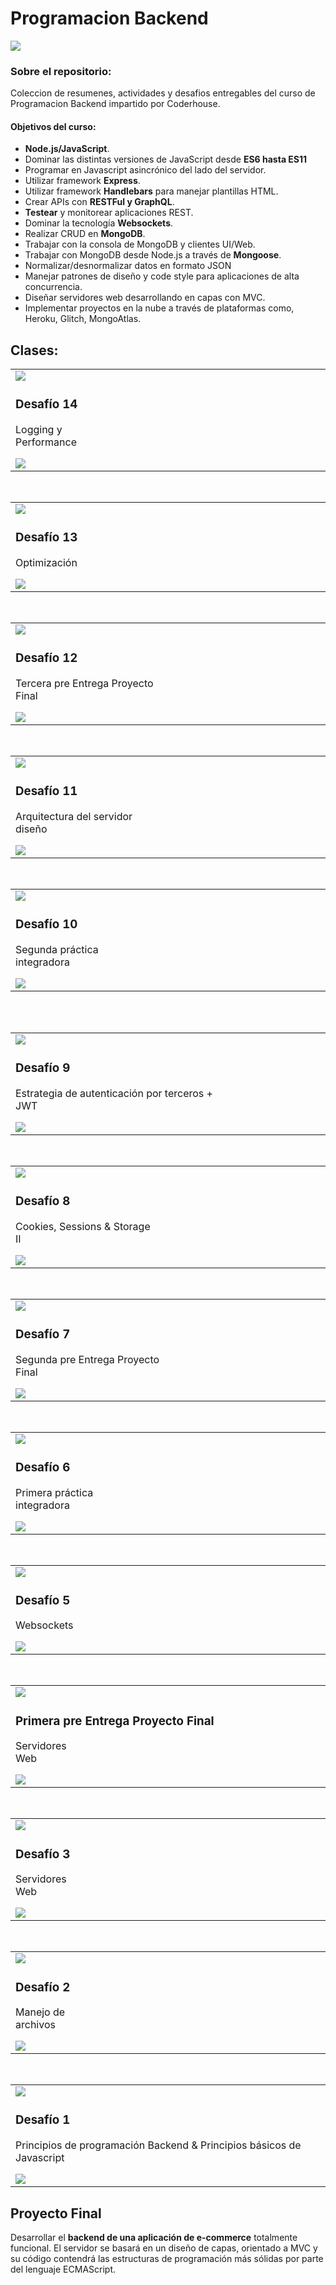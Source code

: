 # Programacion Backend
![](https://gurzu.com/img/gurzu/mern-stack-01.png)

### **Sobre el repositorio:**
Coleccion de resumenes, actividades y desafios entregables del curso de Programacion Backend impartido por Coderhouse.

#### **Objetivos del curso:**
-  **Node.js/JavaScript**.
- Dominar las distintas versiones de JavaScript desde **ES6 hasta ES11**
- Programar en Javascript asincrónico del lado del servidor.
-  Utilizar framework **Express**.
-  Utilizar framework **Handlebars** para manejar plantillas HTML.
- Crear APIs con **RESTFul y GraphQL**.
- **Testear** y monitorear aplicaciones REST.
- Dominar la tecnología **Websockets**.
- Realizar CRUD en **MongoDB**.
- Trabajar con la consola de MongoDB y clientes UI/Web.
- Trabajar con MongoDB desde Node.js a través de **Mongoose**.
- Normalizar/desnormalizar datos en formato JSON
- Manejar patrones de diseño y code style para aplicaciones de alta concurrencia.
- Diseñar servidores web desarrollando en capas con MVC.
- Implementar proyectos en la nube a través de plataformas como, Heroku, Glitch, MongoAtlas.

## Clases:

<table >
    <tr>
        <td>
            <img src="https://i.imgur.com/y1mNpKo.png">
            <h3>Desafío 14</h3>
            <p>Logging y Performance&nbsp;&nbsp;&nbsp;&nbsp;&nbsp;&nbsp;&nbsp;&nbsp;&nbsp;&nbsp;&nbsp;&nbsp;&nbsp;&nbsp;&nbsp;&nbsp;&nbsp;&nbsp;&nbsp;&nbsp;&nbsp;&nbsp;&nbsp;&nbsp;&nbsp;&nbsp;&nbsp;&nbsp;&nbsp;&nbsp;&nbsp;&nbsp;&nbsp;&nbsp;&nbsp;&nbsp;&nbsp;&nbsp;&nbsp;&nbsp;&nbsp;&nbsp;&nbsp;&nbsp;&nbsp;&nbsp;&nbsp;&nbsp;&nbsp;&nbsp;&nbsp;&nbsp;&nbsp;&nbsp;&nbsp;&nbsp;&nbsp;&nbsp;&nbsp;&nbsp;&nbsp;&nbsp;&nbsp;&nbsp;&nbsp;&nbsp;&nbsp;&nbsp;&nbsp;&nbsp;&nbsp;&nbsp;&nbsp;&nbsp;&nbsp;&nbsp;</p>
            <a href="MODULO 3/Desafío 014 - Logging y Performance"><img src="https://i.imgur.com/F7a1Lmg.png"></a>
        </td>
    </tr>
</table>
<br>
<table >
    <tr>
        <td>
            <img src="https://i.imgur.com/EhLSo5k.png">
            <h3>Desafío 13</h3>
            <p>Optimización&nbsp;&nbsp;&nbsp;&nbsp;&nbsp;&nbsp;&nbsp;&nbsp;&nbsp;&nbsp;&nbsp;&nbsp;&nbsp;&nbsp;&nbsp;&nbsp;&nbsp;&nbsp;&nbsp;&nbsp;&nbsp;&nbsp;&nbsp;&nbsp;&nbsp;&nbsp;&nbsp;&nbsp;&nbsp;&nbsp;&nbsp;&nbsp;&nbsp;&nbsp;&nbsp;&nbsp;&nbsp;&nbsp;&nbsp;&nbsp;&nbsp;&nbsp;&nbsp;&nbsp;&nbsp;&nbsp;&nbsp;&nbsp;&nbsp;&nbsp;&nbsp;&nbsp;&nbsp;&nbsp;&nbsp;&nbsp;&nbsp;&nbsp;&nbsp;&nbsp;&nbsp;&nbsp;&nbsp;&nbsp;&nbsp;&nbsp;&nbsp;&nbsp;&nbsp;&nbsp;&nbsp;&nbsp;&nbsp;&nbsp;&nbsp;&nbsp;&nbsp;&nbsp;&nbsp;&nbsp;&nbsp;&nbsp;&nbsp;&nbsp;&nbsp;&nbsp;&nbsp;&nbsp;&nbsp;&nbsp;&nbsp;&nbsp;</p>
            <a href="MODULO 3/Desafío 013 - Optimización"><img src="https://i.imgur.com/F7a1Lmg.png"></a>
        </td>
    </tr>
</table>
<br>
<table >
    <tr>
        <td>
            <img src="https://i.imgur.com/4vdcvDr.png">
            <h3>Desafío 12</h3>
            <p>Tercera pre Entrega Proyecto Final&nbsp;&nbsp;&nbsp;&nbsp;&nbsp;&nbsp;&nbsp;&nbsp;&nbsp;&nbsp;&nbsp;&nbsp;&nbsp;&nbsp;&nbsp;&nbsp;&nbsp;&nbsp;&nbsp;&nbsp;&nbsp;&nbsp;&nbsp;&nbsp;&nbsp;&nbsp;&nbsp;&nbsp;&nbsp;&nbsp;&nbsp;&nbsp;&nbsp;&nbsp;&nbsp;&nbsp;&nbsp;&nbsp;&nbsp;&nbsp;&nbsp;&nbsp;&nbsp;&nbsp;&nbsp;&nbsp;&nbsp;&nbsp;&nbsp;&nbsp;&nbsp;&nbsp;&nbsp;&nbsp;&nbsp;&nbsp;&nbsp;&nbsp;&nbsp;</p>
            <a href="MODULO 2/Desafío 012 - Tercera pre entrega de tu Proyecto Final"><img src="https://i.imgur.com/F7a1Lmg.png"></a>
        </td>
    </tr>
</table>
<br>
<table >
    <tr>
        <td>
            <img src="https://i.imgur.com/Xd2uSQD.jpg">
            <h3>Desafío 11</h3>
            <p>Arquitectura del servidor diseño&nbsp;&nbsp;&nbsp;&nbsp;&nbsp;&nbsp;&nbsp;&nbsp;&nbsp;&nbsp;&nbsp;&nbsp;&nbsp;&nbsp;&nbsp;&nbsp;&nbsp;&nbsp;&nbsp;&nbsp;&nbsp;&nbsp;&nbsp;&nbsp;&nbsp;&nbsp;&nbsp;&nbsp;&nbsp;&nbsp;&nbsp;&nbsp;&nbsp;&nbsp;&nbsp;&nbsp;&nbsp;&nbsp;&nbsp;&nbsp;&nbsp;&nbsp;&nbsp;&nbsp;&nbsp;&nbsp;&nbsp;&nbsp;&nbsp;&nbsp;&nbsp;&nbsp;&nbsp;&nbsp;&nbsp;&nbsp;&nbsp;&nbsp;&nbsp;&nbsp;&nbsp;&nbsp;</p>
            <a href="MODULO 2/Desafío 011 - Arquitectura del servidor diseño"><img src="https://i.imgur.com/F7a1Lmg.png"></a>
        </td>
    </tr>
</table>
<br>
<table >
    <tr>
        <td>
            <img src="https://i.imgur.com/OQTf47m.png">
            <h3>Desafío 10</h3>
            <p>Segunda práctica integradora&nbsp;&nbsp;&nbsp;&nbsp;&nbsp;&nbsp;&nbsp;&nbsp;&nbsp;&nbsp;&nbsp;&nbsp;&nbsp;&nbsp;&nbsp;&nbsp;&nbsp;&nbsp;&nbsp;&nbsp;&nbsp;&nbsp;&nbsp;&nbsp;&nbsp;&nbsp;&nbsp;&nbsp;&nbsp;&nbsp;&nbsp;&nbsp;&nbsp;&nbsp;&nbsp;&nbsp;&nbsp;&nbsp;&nbsp;&nbsp;&nbsp;&nbsp;&nbsp;&nbsp;&nbsp;&nbsp;&nbsp;&nbsp;&nbsp;&nbsp;&nbsp;&nbsp;&nbsp;&nbsp;&nbsp;&nbsp;&nbsp;&nbsp;&nbsp;&nbsp;&nbsp;&nbsp;&nbsp;&nbsp;&nbsp;&nbsp;</p>
            <a href="MODULO 2/Desafío 010 -  Segunda práctica integradora"><img src="https://i.imgur.com/F7a1Lmg.png"></a>
        </td>
    </tr>
</table>
<br>
<table >
    <tr>
        <td>
            <img src="https://i.imgur.com/gjIdKcH.png">
            <h3>Desafío 9</h3>
            <p>Estrategia de autenticación por terceros + JWT&nbsp;&nbsp;&nbsp;&nbsp;&nbsp;&nbsp;&nbsp;&nbsp;&nbsp;&nbsp;&nbsp;&nbsp;&nbsp;&nbsp;&nbsp;&nbsp;&nbsp;&nbsp;&nbsp;&nbsp;&nbsp;&nbsp;&nbsp;&nbsp;&nbsp;&nbsp;&nbsp;&nbsp;&nbsp;&nbsp;&nbsp;&nbsp;&nbsp;&nbsp;&nbsp;&nbsp;&nbsp;&nbsp;</p><a href="MODULO 2/Desafío 009 - Estrategia de autenticación por terceros + JWT"><img src="https://i.imgur.com/F7a1Lmg.png"><a>
        </td>&nbsp;&nbsp;&nbsp;
    </tr>
</table>
<br>
<table >
    <tr>
        <td>
            <img src="https://i.imgur.com/UxI7oen.jpg">
            <h3>Desafío 8</h3>
            <p>Cookies, Sessions & Storage II&nbsp;&nbsp;&nbsp;&nbsp;&nbsp;&nbsp;&nbsp;&nbsp;&nbsp;&nbsp;&nbsp;&nbsp;&nbsp;&nbsp;&nbsp;&nbsp;&nbsp;&nbsp;&nbsp;&nbsp;&nbsp;&nbsp;&nbsp;&nbsp;&nbsp;&nbsp;&nbsp;&nbsp;&nbsp;&nbsp;&nbsp;&nbsp;&nbsp;&nbsp;&nbsp;&nbsp;&nbsp;&nbsp;&nbsp;&nbsp;&nbsp;&nbsp;&nbsp;&nbsp;&nbsp;&nbsp;&nbsp;&nbsp;&nbsp;&nbsp;&nbsp;&nbsp;&nbsp;&nbsp;&nbsp;&nbsp;&nbsp;&nbsp;&nbsp;&nbsp;&nbsp;&nbsp;&nbsp;&nbsp;&nbsp;</p>
            <a href="MODULO 2/Desafío 008 - Cookies, Sessions & Storage II"><img src="https://i.imgur.com/F7a1Lmg.png"></a>
        </td>
    </tr>
</table>
<br>
<table >
    <tr>
        <td>
            <img src="https://i.imgur.com/BxYDJeS.png">
            <h3>Desafío 7</h3>
            <p>Segunda pre Entrega Proyecto Final&nbsp;&nbsp;&nbsp;&nbsp;&nbsp;&nbsp;&nbsp;&nbsp;&nbsp;&nbsp;&nbsp;&nbsp;&nbsp;&nbsp;&nbsp;&nbsp;&nbsp;&nbsp;&nbsp;&nbsp;&nbsp;&nbsp;&nbsp;&nbsp;&nbsp;&nbsp;&nbsp;&nbsp;&nbsp;&nbsp;&nbsp;&nbsp;&nbsp;&nbsp;&nbsp;&nbsp;&nbsp;&nbsp;&nbsp;&nbsp;&nbsp;&nbsp;&nbsp;&nbsp;&nbsp;&nbsp;&nbsp;&nbsp;&nbsp;&nbsp;&nbsp;&nbsp;&nbsp;&nbsp;&nbsp;&nbsp;</p>
            <a href="MODULO 1/Desafío 007 - Segunda Pre-Entrega"><img src="https://i.imgur.com/F7a1Lmg.png"></a>
        </td>
    </tr>
</table>
<br>
<table >
    <tr>
        <td>
            <img src="https://i.imgur.com/OQTf47m.png">
            <h3>Desafío 6</h3>
            <p>Primera práctica integradora&nbsp;&nbsp;&nbsp;&nbsp;&nbsp;&nbsp;&nbsp;&nbsp;&nbsp;&nbsp;&nbsp;&nbsp;&nbsp;&nbsp;&nbsp;&nbsp;&nbsp;&nbsp;&nbsp;&nbsp;&nbsp;&nbsp;&nbsp;&nbsp;&nbsp;&nbsp;&nbsp;&nbsp;&nbsp;&nbsp;&nbsp;&nbsp;&nbsp;&nbsp;&nbsp;&nbsp;&nbsp;&nbsp;&nbsp;&nbsp;&nbsp;&nbsp;&nbsp;&nbsp;&nbsp;&nbsp;&nbsp;&nbsp;&nbsp;&nbsp;&nbsp;&nbsp;&nbsp;&nbsp;&nbsp;&nbsp;&nbsp;&nbsp;&nbsp;&nbsp;&nbsp;&nbsp;&nbsp;&nbsp;&nbsp;&nbsp;&nbsp;&nbsp;</p>
            <a href="MODULO 1/Desafío 006 - Primera práctica integradora"><img src="https://i.imgur.com/F7a1Lmg.png"></a>
        </td>
    </tr>
</table>
<br>
<table >
    <tr>
        <td>
            <img src="https://i.imgur.com/g6sKTIj.png">
            <h3>Desafío 5</h3>
            <p>Websockets&nbsp;&nbsp;&nbsp;&nbsp;&nbsp;&nbsp;&nbsp;&nbsp;&nbsp;&nbsp;&nbsp;&nbsp;&nbsp;&nbsp;&nbsp;&nbsp;&nbsp;&nbsp;&nbsp;&nbsp;&nbsp;&nbsp;&nbsp;&nbsp;&nbsp;&nbsp;&nbsp;&nbsp;&nbsp;&nbsp;&nbsp;&nbsp;&nbsp;&nbsp;&nbsp;&nbsp;&nbsp;&nbsp;&nbsp;&nbsp;&nbsp;&nbsp;&nbsp;&nbsp;&nbsp;&nbsp;&nbsp;&nbsp;&nbsp;&nbsp;&nbsp;&nbsp;&nbsp;&nbsp;&nbsp;&nbsp;&nbsp;&nbsp;&nbsp;&nbsp;&nbsp;&nbsp;&nbsp;&nbsp;&nbsp;&nbsp;&nbsp;&nbsp;&nbsp;&nbsp;&nbsp;&nbsp;&nbsp;&nbsp;&nbsp;&nbsp;&nbsp;&nbsp;&nbsp;&nbsp;&nbsp;&nbsp;&nbsp;&nbsp;&nbsp;&nbsp;&nbsp;&nbsp;&nbsp;&nbsp;&nbsp;&nbsp;&nbsp;&nbsp;</p>
            <a href="MODULO 1/Desafío 005 - Websockets"><img src="https://i.imgur.com/F7a1Lmg.png"></a>
        </td>
    </tr>
</table>
<br>
<table >
    <tr>
        <td>
            <img src="https://i.imgur.com/7NSVjWB.jpg">
            <h3>Primera pre Entrega Proyecto Final</h3>
            <p>Servidores Web&nbsp;&nbsp;&nbsp;&nbsp;&nbsp;&nbsp;&nbsp;&nbsp;&nbsp;&nbsp;&nbsp;&nbsp;&nbsp;&nbsp;&nbsp;&nbsp;&nbsp;&nbsp;&nbsp;&nbsp;&nbsp;&nbsp;&nbsp;&nbsp;&nbsp;&nbsp;&nbsp;&nbsp;&nbsp;&nbsp;&nbsp;&nbsp;&nbsp;&nbsp;&nbsp;&nbsp;&nbsp;&nbsp;&nbsp;&nbsp;&nbsp;&nbsp;&nbsp;&nbsp;&nbsp;&nbsp;&nbsp;&nbsp;&nbsp;&nbsp;&nbsp;&nbsp;&nbsp;&nbsp;&nbsp;&nbsp;&nbsp;&nbsp;&nbsp;&nbsp;&nbsp;&nbsp;&nbsp;&nbsp;&nbsp;&nbsp;&nbsp;&nbsp;&nbsp;&nbsp;&nbsp;&nbsp;&nbsp;&nbsp;&nbsp;&nbsp;&nbsp;&nbsp;&nbsp;&nbsp;&nbsp;&nbsp;&nbsp;&nbsp;&nbsp;&nbsp;&nbsp;&nbsp;</p>
            <a href="MODULO 1/Desafío 004 - Primera Pre-Entrega"><img src="https://i.imgur.com/F7a1Lmg.png"></a>
        </td>
    </tr>
</table>
<br>
<table >
    <tr>
        <td>
            <img src="https://i.imgur.com/fOHHB6R.png">
            <h3>Desafío 3</h3>
            <p>Servidores Web&nbsp;&nbsp;&nbsp;&nbsp;&nbsp;&nbsp;&nbsp;&nbsp;&nbsp;&nbsp;&nbsp;&nbsp;&nbsp;&nbsp;&nbsp;&nbsp;&nbsp;&nbsp;&nbsp;&nbsp;&nbsp;&nbsp;&nbsp;&nbsp;&nbsp;&nbsp;&nbsp;&nbsp;&nbsp;&nbsp;&nbsp;&nbsp;&nbsp;&nbsp;&nbsp;&nbsp;&nbsp;&nbsp;&nbsp;&nbsp;&nbsp;&nbsp;&nbsp;&nbsp;&nbsp;&nbsp;&nbsp;&nbsp;&nbsp;&nbsp;&nbsp;&nbsp;&nbsp;&nbsp;&nbsp;&nbsp;&nbsp;&nbsp;&nbsp;&nbsp;&nbsp;&nbsp;&nbsp;&nbsp;&nbsp;&nbsp;&nbsp;&nbsp;&nbsp;&nbsp;&nbsp;&nbsp;&nbsp;&nbsp;&nbsp;&nbsp;&nbsp;&nbsp;&nbsp;&nbsp;&nbsp;&nbsp;&nbsp;&nbsp;&nbsp;&nbsp;&nbsp;&nbsp;</p>
            <a href="MODULO 1/Desafío 003 - Servidores web"><img src="https://i.imgur.com/F7a1Lmg.png"></a>
        </td>
    </tr>
</table>
<br>
<table >
    <tr>
        <td>
            <img src="https://i.imgur.com/bW3XnCI.jpg">
            <h3>Desafío 2</h3>
            <p>Manejo de archivos&nbsp;&nbsp;&nbsp;&nbsp;&nbsp;&nbsp;&nbsp;&nbsp;&nbsp;&nbsp;&nbsp;&nbsp;&nbsp;&nbsp;&nbsp;&nbsp;&nbsp;&nbsp;&nbsp;&nbsp;&nbsp;&nbsp;&nbsp;&nbsp;&nbsp;&nbsp;&nbsp;&nbsp;&nbsp;&nbsp;&nbsp;&nbsp;&nbsp;&nbsp;&nbsp;&nbsp;&nbsp;&nbsp;&nbsp;&nbsp;&nbsp;&nbsp;&nbsp;&nbsp;&nbsp;&nbsp;&nbsp;&nbsp;&nbsp;&nbsp;&nbsp;&nbsp;&nbsp;&nbsp;&nbsp;&nbsp;&nbsp;&nbsp;&nbsp;&nbsp;&nbsp;&nbsp;&nbsp;&nbsp;&nbsp;&nbsp;&nbsp;&nbsp;&nbsp;&nbsp;&nbsp;&nbsp;&nbsp;&nbsp;&nbsp;&nbsp;&nbsp;&nbsp;&nbsp;&nbsp;&nbsp;&nbsp;</p>
            <a href="MODULO 1/Desafío 002 - Manejo de archivos en Javascript"><img src="https://i.imgur.com/F7a1Lmg.png"></a>
        </td>
    </tr>
</table>
<br>
<table >
    <tr>
        <td>
            <img src="https://i.imgur.com/a4VuNIb.png">
            <h3>Desafío 1</h3>
            <p>Principios de programación Backend & Principios básicos de Javascript</p>
            <a href="MODULO 1/Desafío 001 - Clases ECMAScript y ECMAScript avanzado/clases.js"><img src="https://i.imgur.com/F7a1Lmg.png"></a>
        </td>
    </tr>
</table>

## Proyecto Final
Desarrollar el **backend de una aplicación de e-commerce** totalmente funcional.
El servidor se basará en un diseño de capas, orientado a MVC y su código contendrá las estructuras de programación más sólidas por parte del lenguaje ECMAScript.


